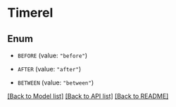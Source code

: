 # Timerel

## Enum


* `BEFORE` (value: `"before"`)

* `AFTER` (value: `"after"`)

* `BETWEEN` (value: `"between"`)


[[Back to Model list]](../README.md#documentation-for-models) [[Back to API list]](../README.md#documentation-for-api-endpoints) [[Back to README]](../README.md)


